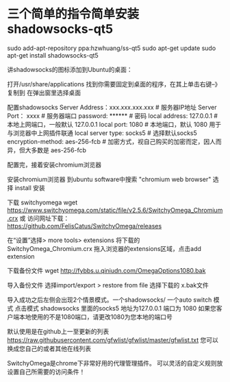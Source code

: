 # 三个简单的指令简单安装shadowsocks-qt5

sudo add-apt-repository ppa:hzwhuang/ss-qt5
sudo apt-get update
sudo apt-get install shadowsocks-qt5

讲shadowsocks的图标添加到Ubuntu的桌面：

打开/usr/share/applications 
找到你需要固定到桌面的程序，在其上单击右键–》复制到 
在弹出窗里选择桌面

配置shadowsocks 
Server Address：xxx.xxx.xxx.xxx   # 服务器IP地址
Server Port： xxxx                # 服务器端口
password: ******                  # 密码
local address: 127.0.0.1          # 本地上网端口，一般默认 127.0.0.1
local port: 1080                  # 本地端口，默认 1080    用于与浏览器中上网插件联通
local server type: socks5         # 选择默认socks5
encryption-method: aes-256-fcb    # 加密方式，视自己购买的加密而定，因人而异，但大多数是 aes-256-fcb

配置完，接着安装chromium浏览器

安装chromium浏览器
到ubuntu software中搜索 "chromium web browser"
选择 install 安装

下载 switchyomega
wget https://www.switchyomega.com/static/file/v2.5.6/SwitchyOmega_Chromium.crx
或  访问网址下载： https://github.com/FelisCatus/SwitchyOmega/releases

在“设置”选择> more tools> extensions
将下载的SwitchyOmega_Chromium.crx 拖入浏览器的extensions区域，点击add extension

下载备份文件
wget http://fybbs.u.qiniudn.com/OmegaOptions1080.bak

导入备份文件 选择import/export > restore from file 选择下载的 x.bak文件

导入成功之后左侧会出现2个情景模式。一个shadowsocks/ 一个auto switch 模式
点击模式 shadowsocks 里面的socks5 地址为127.0.0.1 端口为 1080 
如果您客户端本地使用的不是1080端口，请更改1080为您本地的端口号

默认使用是在github上一至更新的列表
https://raw.githubusercontent.com/gfwlist/gfwlist/master/gfwlist.txt
您可以换成您自己的或者其他在线列表

SwitchyOmega是chrome下非常好用的代理管理插件。 可以灵活的自定义规则放设置自己所需要的访问条件！
